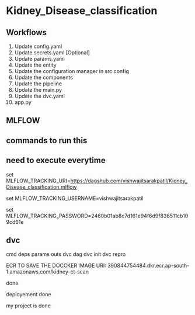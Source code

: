 # Kidney_Disease_classification
## Workflows
1. Update config.yaml
2. Update secrets.yaml [Optional]
3. Update params.yaml
4. Update the entity
5. Update the configuration manager in src config
6. Update the components
7. Update the pipeline  
8. Update the main.py
9. Update the dvc.yaml
10. app.py

## MLFLOW
## commands to run this
## need to execute everytime

set MLFLOW_TRACKING_URI=https://dagshub.com/vishwajitsarakpatil/Kidney_Disease_classification.mlflow

set MLFLOW_TRACKING_USERNAME=vishwajitsarakpatil

set MLFLOW_TRACKING_PASSWORD=2460b01ab8c7d161e94f6d9f836511cb109cd61e


## dvc
cmd
deps
params
outs
dvc dag
dvc init
dvc repro


ECR TO SAVE THE  DOCCKER IMAGE
URI: 390844754484.dkr.ecr.ap-south-1.amazonaws.com/kidney-ct-scan

done

deployement done

my project is done